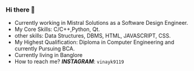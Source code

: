 ### Hi there 👋

<!--
**VinayIsHere/VinayIsHere** is a ✨ _special_ ✨ repository because its `README.md` (this file) appears on your GitHub profile.

Here are some ideas to get you started:
-->
- Currently working in Mistral Solutions as a Software Design Engineer.
- My Core Skills: C/C++,Python, Qt.
- other skills: Data Structures, DBMS, HTML, JAVASCRIPT, CSS.
- My Highest Qualification: Diploma in Computer Engineering and currently Pursuing BCA.
- Currently living in Banglore
- How to reach me? 
***INSTAGRAM***: ```vinayk9119```



